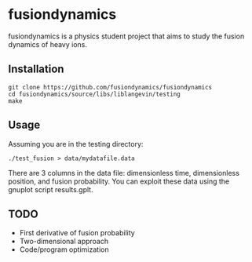 fusiondynamics
==============

fusiondynamics is a physics student project that aims to study the fusion dynamics of heavy ions.

Installation
------------

    git clone https://github.com/fusiondynamics/fusiondynamics
    cd fusiondynamics/source/libs/liblangevin/testing
    make

Usage
-----

Assuming you are in the testing directory:

    ./test_fusion > data/mydatafile.data

There are 3 columns in the data file: dimensionless time, dimensionless position, and fusion probability. You can exploit these data using the gnuplot script results.gplt.

TODO
----

* First derivative of fusion probability
* Two-dimensional approach
* Code/program optimization
